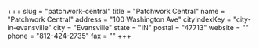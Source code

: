 +++
slug = "patchwork-central"
title = "Patchwork Central"
name = "Patchwork Central"
address = "100 Washington Ave"
cityIndexKey = "city-in-evansville"
city = "Evansville"
state = "IN"
postal = "47713"
website = ""
phone = "812-424-2735"
fax = ""
+++
